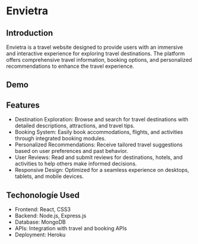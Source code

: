 # Envietra

## Introduction 

Envietra is a travel website designed to provide users with an immersive and interactive experience for exploring travel destinations. The platform offers comprehensive travel information, booking options, and personalized recommendations to enhance the travel experience.

## Demo


## Features
- Destination Exploration: Browse and search for travel destinations with detailed descriptions, attractions, and travel tips.
- Booking System: Easily book accommodations, flights, and activities through integrated booking modules.
- Personalized Recommendations: Receive tailored travel suggestions based on user preferences and past behavior.
- User Reviews: Read and submit reviews for destinations, hotels, and activities to help others make informed decisions.
- Responsive Design: Optimized for a seamless experience on desktops, tablets, and mobile devices.

## Techonologíe Used

- Frontend: React, CSS3
- Backend: Node.js, Express.js
- Database: MongoDB
- APIs: Integration with travel and booking APIs
- Deployment: Heroku
